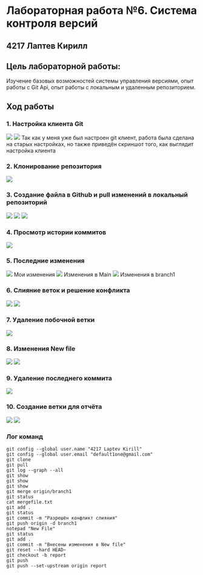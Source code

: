 # Лабораторная работа №6. Система контроля версий
## 4217 Лаптев Кирилл
## Цель лабораторной работы:
Изучение базовых возможностей системы управления версиями, опыт работы с Git Api, опыт работы с локальным и удаленным репозиторием.
## Ход работы
### 1. Настройка клиента Git
![](/Screenshots/GitConfig1.png)
![](/Screenshots/GitConfig2.png)
Так как у меня уже был настроен git клиент, работа была сделана на старых настройках, но также приведён скриншот того, как выглядит настройка клиента
### 2. Клонирование репозитория
![](/Screenshots/clone.png)
### 3. Создание файла в Github и pull изменений в локальный репозиторий
![](/Screenshots/addFile(Github).png)
![](/Screenshots/PullChanges1.png)
![](/Screenshots/PullChanges2.png)
### 4. Просмотр истории коммитов
![](/Screenshots/git%20log.png)
### 5. Последние изменения
![](/Screenshots/LastChanges1(my).png)
Мои изменения
![](/Screenshots/LastChanges2(main).png)
Изменения в Main
![](/Screenshots/LastChanges3(branch1).png)
Изменения в branch1
### 6. Слияние веток и решение конфликта
![](/Screenshots/merge1.png)
![](/Screenshots/merge2.png)
### 7. Удаление побочной ветки
![](/Screenshots/DeleteBranch.png)
### 8. Изменения New file
![](/Screenshots/ChangeFile1.png)
![](/Screenshots/ChangeFile2.png)
### 9. Удаление последнего коммита
![](/Screenshots/ResetChangeFile.png)
### 10. Создание ветки для отчёта
![](/Screenshots/CreateReportBranch.png)
![](/Screenshots/PushReport.png)
### Лог команд
```
git config --global user.name "4217 Laptev Kirill"
git config --global user.email "default1one@gmail.com"
git clone
git pull
git log --graph --all
git show
git show
git show
git merge origin/branch1
git status
cat mergefile.txt
git add .
git status
git commit -m "Разрешён конфликт слияния"
git push origin -d branch1
notepad "New File"
git status
git add .
git commit -m "Внесены изменения в New file"
git reset --hard HEAD~
git checkout -b report
git push
git push --set-upstream origin report
```

